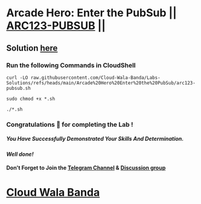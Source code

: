 # Arcade Hero: Enter the PubSub || [ARC123-PUBSUB](https://www.cloudskillsboost.google/focuses/83837?parent=catalog) ||

## Solution [here](https://youtu.be/u2iflA58Sy0)

### Run the following Commands in CloudShell

```
curl -LO raw.githubusercontent.com/Cloud-Wala-Banda/Labs-Solutions/refs/heads/main/Arcade%20Hero%20Enter%20the%20PubSub/arc123-pubsub.sh

sudo chmod +x *.sh

./*.sh
```

### Congratulations 🎉 for completing the Lab !

##### *You Have Successfully Demonstrated Your Skills And Determination.*

#### *Well done!*

#### Don't Forget to Join the [Telegram Channel](https://t.me/cloudwalabanda) & [Discussion group](https://t.me/cloudwalabandachats)

# [Cloud Wala Banda](https://www.youtube.com/@cloudwalabanda)
